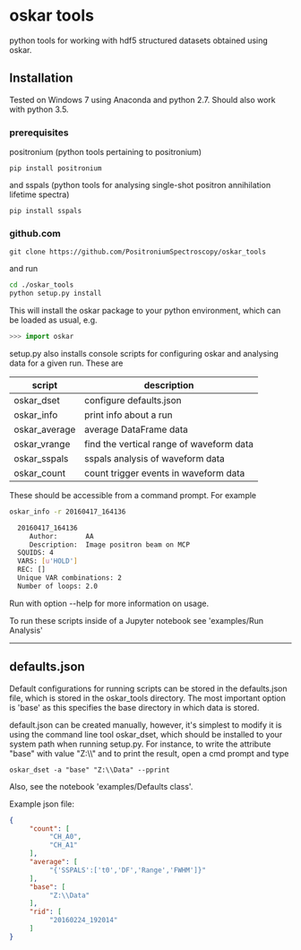 # oskar tools

python tools for working with hdf5 structured datasets obtained using oskar.

## Installation

Tested on Windows 7 using Anaconda and python 2.7.  Should also work with python 3.5.

### prerequisites

positronium (python tools pertaining to positronium)

```
pip install positronium
```

and sspals (python tools for analysing single-shot positron annihilation lifetime spectra)

```
pip install sspals
```

### github.com
```
git clone https://github.com/PositroniumSpectroscopy/oskar_tools
```

and run

```bash
cd ./oskar_tools
python setup.py install
```

This will install the oskar package to your python environment, which can be loaded as usual, e.g.

```python
>>> import oskar
```

setup.py also installs console scripts for configuring oskar and analysing data for a given run.  These are

|script         | description                              |
|---------------|------------------------------------------|
|oskar_dset     | configure defaults.json                  |
|oskar_info     | print info about a run                   |
|oskar_average  | average DataFrame data                   |
|oskar_vrange   | find the vertical range of waveform data |
|oskar_sspals   | sspals analysis of waveform data         |
|oskar_count    | count trigger events in waveform data    |

These should be accessible from a command prompt.  For example

```bash
oskar_info -r 20160417_164136

  20160417_164136
     Author:       AA
     Description:  Image positron beam on MCP
  SQUIDS: 4
  VARS: [u'HOLD']
  REC: []
  Unique VAR combinations: 2
  Number of loops: 2.0
```

Run with option --help for more information on usage.

To run these scripts inside of a Jupyter notebook see 'examples/Run Analysis'

---

## defaults.json

Default configurations for running scripts can be stored in the defaults.json file, which is stored in the oskar_tools directory.  The most important option is 'base' as this specifies the base directory in which data is stored.

default.json can be created manually, however, it's simplest to modify it is using the command line tool oskar_dset, which should be installed to your system path when running setup.py.  For instance, to write the 
attribute "base" with value "Z:\\\\" and to print the result, open a cmd prompt and type

```
oskar_dset -a "base" "Z:\\Data" --pprint
```

Also, see the notebook 'examples/Defaults class'.

Example json file:

```json
{
     "count": [ 
          "CH_A0",
          "CH_A1"
     ],
     "average": [
          "{'SSPALS':['t0','DF','Range','FWHM']}"
     ],
     "base": [
          "Z:\\Data"
     ],
     "rid": [
          "20160224_192014"
     ]
}
```